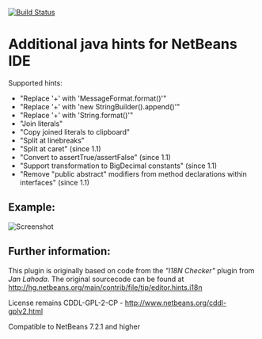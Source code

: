 [![Build Status](https://travis-ci.org/markiewb/nb-additional-hints.svg?branch=master)](https://travis-ci.org/markiewb/nb-additional-hints)

Additional java hints for NetBeans IDE
===================

Supported hints:
* "Replace '+' with 'MessageFormat.format()'"
* "Replace '+' with 'new StringBuilder().append()'"
* "Replace '+' with 'String.format()'"
* "Join literals"
* "Copy joined literals to clipboard"
* "Split at linebreaks"
* "Split at caret" (since 1.1)
* "Convert to assertTrue/assertFalse" (since 1.1)
* "Support transformation to BigDecimal constants" (since 1.1)
* "Remove "public abstract" modifiers from method declarations within interfaces" (since 1.1)


Example:
--------

![Screenshot](https://raw.github.com/markiewb/nb-additional-hints/master/doc/screenshot-1.1.0.png)

Further information:
--------------------
This plugin is originally based on code from the _"I18N Checker"_ plugin from _Jan Lahoda_.
The original sourcecode can be found at http://hg.netbeans.org/main/contrib/file/tip/editor.hints.i18n

License remains CDDL-GPL-2-CP - http://www.netbeans.org/cddl-gplv2.html

Compatible to NetBeans 7.2.1 and higher
